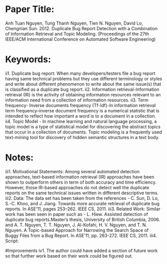 # Paper Title:
Anh Tuan Nguyen, Tung Thanh Nguyen, Tien N. Nguyen, David Lo, Chengnian Sun. 2012. Duplicate Bug Report Detection with a Combination of Information Retrieval and Topic Modeling. (Proceedings of the 27th IEEE/ACM International Conference on Automated Software Engineering)

# Keywords:
ii1. Duplicate bug report: When many developers/testers file a bug report having same technical problems but they use different terminology or styles and write about different phenomenon to write about the same issue(s) that is classified as a duplicate bug report.
ii2. Information retrieval-Information retrieval (IR) is the activity of obtaining information resources relevant to an information need from a collection of information resources.
ii3. Term frequency- Inverse documents frequency (Tf-Idf)-In information retrieval term frequency–inverse document frequency is a numerical statistic that is intended to reflect how important a word is to a document in a collection.
ii4. Topic Model - In machine learning and natural language processing, a topic model is a type of statistical model for discovering the abstract topics that occur in a collection of documents. Topic modeling is a frequently used text-mining tool for discovery of hidden semantic structures in a text body.

# Notes:
iii1. Motivational Statements: Among several automated detection approaches, text-based information retrieval (IR) approaches have been shown to outperform others in term of both accuracy and time efficiency. However, those IR-based approaches do not detect well the duplicate reports on the same technical issues written in different descriptive terms.
iii2. Data: The data set has been taken from the references - C. Sun, D. Lo, S.-C. Khoo, and J. Jiang. Towards more accurate retrieval of duplicate bug reports. In ASE’11, pages 253–262. IEEE CS, 2011.
iii3. Related Work: Similar work has been seen in paper such as - L. Hiew. Assisted detection of duplicate bug reports.Master’s thesis, University of British Columbia, 2006. and A. T. Nguyen, T. T. Nguyen, J. Al-Kofahi, H. V. Nguyen, and T. N. Nguyen. A Topic-based Approach for Narrowing the Search Space of Buggy Files from a Bug Report. In ASE’11, pp. 263-272. IEEE CS, 2011.
iii4. Script: 

#Improvements
iv1. The author could have added a section of future work so that further work based on their work could be figured out.
